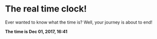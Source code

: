 # The real time clock!

Ever wanted to know what the time is? Well, your journey is about to end!

**The time is Dec 01, 2017, 16:41**